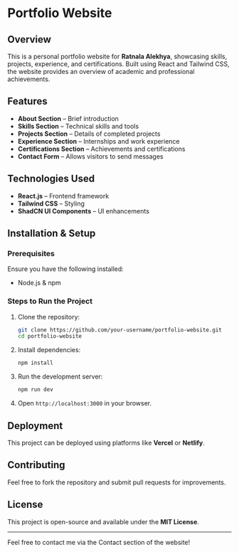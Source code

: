 # Portfolio Website

## Overview
This is a personal portfolio website for **Ratnala Alekhya**, showcasing skills, projects, experience, and certifications. Built using React and Tailwind CSS, the website provides an overview of academic and professional achievements.

## Features
- **About Section** – Brief introduction
- **Skills Section** – Technical skills and tools
- **Projects Section** – Details of completed projects
- **Experience Section** – Internships and work experience
- **Certifications Section** – Achievements and certifications
- **Contact Form** – Allows visitors to send messages

## Technologies Used
- **React.js** – Frontend framework
- **Tailwind CSS** – Styling
- **ShadCN UI Components** – UI enhancements

## Installation & Setup
### Prerequisites
Ensure you have the following installed:
- Node.js & npm

### Steps to Run the Project
1. Clone the repository:
   ```sh
   git clone https://github.com/your-username/portfolio-website.git
   cd portfolio-website
   ```
2. Install dependencies:
   ```sh
   npm install
   ```
3. Run the development server:
   ```sh
   npm run dev
   ```
4. Open `http://localhost:3000` in your browser.

## Deployment
This project can be deployed using platforms like **Vercel** or **Netlify**.

## Contributing
Feel free to fork the repository and submit pull requests for improvements.

## License
This project is open-source and available under the **MIT License**.

---
Feel free to contact me via the Contact section of the website!

